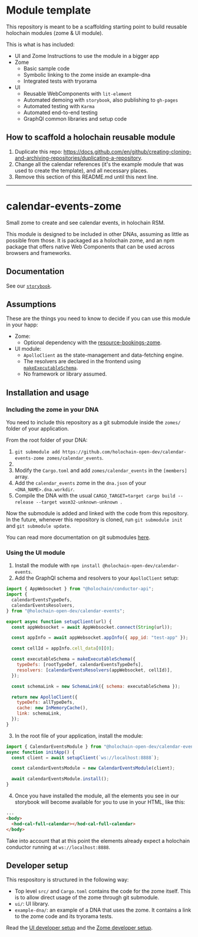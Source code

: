 # Module template

This repository is meant to be a scaffolding starting point to build reusable holochain modules (zome & UI module).

This is what is has included:

- UI and Zome Instructions to use the module in a bigger app
- Zome
  - Basic sample code 
  - Symbolic linking to the zome inside an example-dna
  - Integrated tests with tryorama
- UI
  - Reusable WebComponents with `lit-element`
  - Automated demoing with `storybook`, also publishing to `gh-pages`
  - Automated testing with `Karma`
  - Automated end-to-end testing
  - GraphQl common libraries and setup code

## How to scaffold a holochain reusable module

1. Duplicate this repo: https://docs.github.com/en/github/creating-cloning-and-archiving-repositories/duplicating-a-repository.
2. Change all the calendar references (it's the example module that was used to create the template), and all necessary places.
3. Remove this section of this README.md until this next line.

---

# calendar-events-zome

Small zome to create and see calendar events, in holochain RSM.

This module is designed to be included in other DNAs, assuming as little as possible from those. It is packaged as a holochain zome, and an npm package that offers native Web Components that can be used across browsers and frameworks.

## Documentation

See our [`storybook`](https://holochain-open-dev.github.io/calendar-events-zome).

## Assumptions

These are the things you need to know to decide if you can use this module in your happ:

- Zome:
  - Optional dependency with the [resource-bookings-zome](https://github/holochain-open-dev/resource-bookings-zome).
- UI module:
  - `ApolloClient` as the state-management and data-fetching engine.
  - The resolvers are declared in the frontend using [`makeExecutableSchema`](https://www.npmjs.com/package/@graphql-tools/schema).
  - No framework or library assumed.

## Installation and usage

### Including the zome in your DNA

You need to include this repository as a git submodule inside the `zomes/` folder of your application.

From the root folder of your DNA:

1. `git submodule add https://github.com/holochain-open-dev/calendar-events-zome zomes/calendar_events`.
2.
3. Modify the `Cargo.toml` and add `zomes/calendar_events` in the `[members]` array.
4. Add the `calendar_events` zome in the `dna.json` of your `<DNA_NAME>.dna.workdir`.
5. Compile the DNA with the usual `CARGO_TARGET=target cargo build --release --target wasm32-unknown-unknown `.

Now the submodule is added and linked with the code from this repository. In the future, whenever this repository is cloned, run `git submodule init` and `git submodule update`.

You can read more documentation on git submodules [here](https://git-scm.com/book/en/v2/Git-Tools-Submodules).

### Using the UI module

1. Install the module with `npm install @holochain-open-dev/calendar-events`.
2. Add the GraphQl schema and resolvers to your `ApolloClient` setup:

```js
import { AppWebsocket } from "@holochain/conductor-api";
import {
  calendarEventsTypeDefs,
  calendarEventsResolvers,
} from "@holochain-open-dev/calendar-events";

export async function setupClient(url) {
  const appWebsocket = await AppWebsocket.connect(String(url));

  const appInfo = await appWebsocket.appInfo({ app_id: "test-app" });

  const cellId = appInfo.cell_data[0][0];

  const executableSchema = makeExecutableSchema({
    typeDefs: [rootTypeDef, calendarEventsTypeDefs],
    resolvers: [calendarEventsResolvers(appWebsocket, cellId)],
  });

  const schemaLink = new SchemaLink({ schema: executableSchema });

  return new ApolloClient({
    typeDefs: allTypeDefs,
    cache: new InMemoryCache(),
    link: schemaLink,
  });
}
```

3. In the root file of your application, install the module:

```js
import { CalendarEventsModule } from "@holochain-open-dev/calendar-events";
async function initApp() {
  const client = await setupClient(`ws://localhost:8888`);

  const calendarEventsModule = new CalendarEventsModule(client);

  await calendarEventsModule.install();
}
```

4. Once you have installed the module, all the elements you see in our storybook will become available for you to use in your HTML, like this:

```html
...
<body>
  <hod-cal-full-calendar></hod-cal-full-calendar>
</body>
```

Take into account that at this point the elements already expect a holochain conductor running at `ws://localhost:8888`.

## Developer setup

This respository is structured in the following way:

- Top level `src/` and `Cargo.toml` contains the code for the zome itself. This is to allow direct usage of the zome through git submodule.
- `ui/`: UI library.
- `example-dna/`: an example of a DNA that uses the zome. It contains a link to the zome code and its tryorama tests.

Read the [UI developer setup](/ui/README.md) and the [Zome developer setup](/example-dna/README.md).
